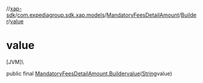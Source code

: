 //[xap-sdk](../../../../index.md)/[com.expediagroup.sdk.xap.models](../../index.md)/[MandatoryFeesDetailAmount](../index.md)/[Builder](index.md)/[value](value.md)

# value

[JVM]\

public final [MandatoryFeesDetailAmount.Builder](index.md)[value](value.md)([String](https://docs.oracle.com/javase/8/docs/api/java/lang/String.html)value)

